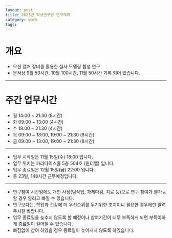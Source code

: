 ```yaml
---
layout: post
title: 2023년 학생연구원 연구계획
category: work
tags: 
---
```


# 개요

* 모션 캡쳐 장비를 활용한 실사 모델링 합성 연구
* 문서상 9월 50시간, 10월 100시간, 11월 50시간 기록 되어 있습니다.

---

# 주간 업무시간

* 월 14:00 ~ 21:30 (8시간)
* 화 09:00 ~ 13:00 (4시간)
* 수 18:00 ~ 21:30 (4시간)
* 목 09:00 ~ 13:00, 19:00 ~ 21:30 (8시간)
* 금 09:00 ~ 13:00, 19:00 ~ 21:30 (8시간)


---

* 업무 시작일은 11월 15일(수) 18:00 입니다.
* 업무 위치는 파라다이스홀 5층 504호 (원더랩) 입니다.
* 업무 종료일은 12월 15일(금) 22:00 입니다.
* 총 23일, 148시간 근무예정입니다.

---

* 연구참여 시간임에도 개인 사정(팀작업, 과제마감, 치료 등)으로 연구 참여가 불가능할 경우 알리고 빠질 수 있습니다.
* 연구보다는, 학업과 건강에 더 우선순위를 두기위한 조치이니 필요한 경우에만 알려주시길 바랍니다.
* 업무 종료일을 늦추지 않도록 할 예정이나 참여기간이 너무 부족하게 되면 부득이하게 종료일이 길어질 수 있습니다.
* 빠짐없이 참여 하였을 경우 종료일이 늦어지지 않도록 하겠습니다.
